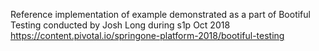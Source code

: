 Reference implementation of example demonstrated as a part of 
Bootiful Testing conducted by Josh Long during s1p Oct 2018 https://content.pivotal.io/springone-platform-2018/bootiful-testing